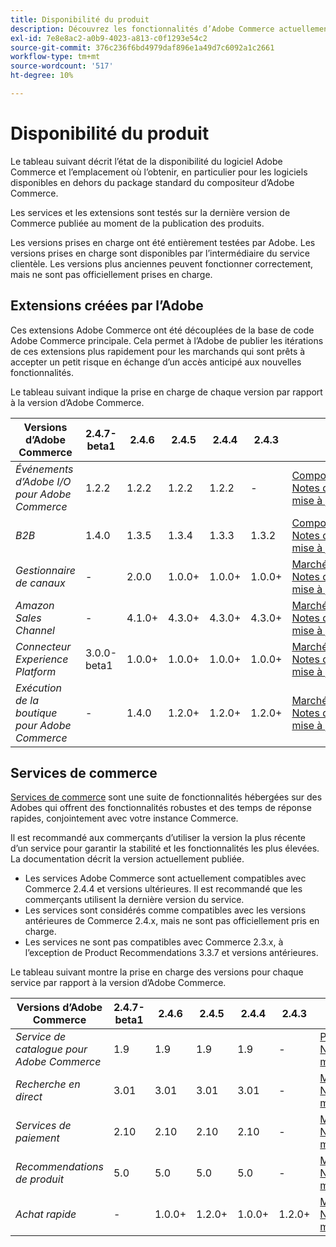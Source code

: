 ```yaml
---
title: Disponibilité du produit
description: Découvrez les fonctionnalités d’Adobe Commerce actuellement prises en charge et vérifiez leur compatibilité avec des versions Adobe Commerce spécifiques.
exl-id: 7e8e8ac2-a0b9-4023-a813-c0f1293e54c2
source-git-commit: 376c236f6bd4979daf896e1a49d7c6092a1c2661
workflow-type: tm+mt
source-wordcount: '517'
ht-degree: 10%

---
```


# Disponibilité du produit

Le tableau suivant décrit l’état de la disponibilité du logiciel Adobe Commerce et l’emplacement où l’obtenir, en particulier pour les logiciels disponibles en dehors du package standard du compositeur d’Adobe Commerce.

Les services et les extensions sont testés sur la dernière version de Commerce publiée au moment de la publication des produits.

Les versions prises en charge ont été entièrement testées par Adobe. Les versions prises en charge sont disponibles par l’intermédiaire du service clientèle. Les versions plus anciennes peuvent fonctionner correctement, mais ne sont pas officiellement prises en charge.

## Extensions créées par l’Adobe

Ces extensions Adobe Commerce ont été découplées de la base de code Adobe Commerce principale. Cela permet à l’Adobe de publier les itérations de ces extensions plus rapidement pour les marchands qui sont prêts à accepter un petit risque en échange d’un accès anticipé aux nouvelles fonctionnalités.

Le tableau suivant indique la prise en charge de chaque version par rapport à la version d’Adobe Commerce.

| **Versions d’Adobe Commerce** | 2.4.7-beta1 | 2.4.6 | 2.4.5 | 2.4.4 | 2.4.3 | |
|-|-|-|-|-|-|-|
| _Événements d’Adobe I/O pour Adobe Commerce_ | 1.2.2 | 1.2.2 | 1.2.2 | 1.2.2 | - | [Compositeur](https://developer.adobe.com/commerce/events/get-started/installation/) <br/>[Notes de mise à jour](https://developer.adobe.com/commerce/events/get-started/release-notes/) |
| _B2B_ | 1.4.0 | 1.3.5 | 1.3.4 | 1.3.3 | 1.3.2 | [Compositeur](https://experienceleague.adobe.com/docs/commerce-admin/b2b/install.html) <br/> [Notes de mise à jour](https://experienceleague.adobe.com/docs/commerce-admin/b2b/release-notes.html) |
| _Gestionnaire de canaux_ | - | 2.0.0 | 1.0.0+ | 1.0.0+ | 1.0.0+ | [Marché](https://commercemarketplace.adobe.com/magento-channel-manager.html)<br/> [Notes de mise à jour](https://experienceleague.adobe.com/docs/commerce-channels/channel-manager/release-notes.html) |
| _Amazon Sales Channel_ | - | 4.1.0+ | 4.3.0+ | 4.3.0+ | 4.3.0+ | [Marché](https://commercemarketplace.adobe.com/magento-module-amazon.html)<br/> [Notes de mise à jour](https://experienceleague.adobe.com/docs/commerce-channels/amazon/release-notes.html) |
| _Connecteur Experience Platform_ | 3.0.0-beta1 | 1.0.0+ | 1.0.0+ | 1.0.0+ | 1.0.0+ | [Marché](https://commercemarketplace.adobe.com/magento-experience-platform-connector.html)<br/>[Notes de mise à jour](https://experienceleague.adobe.com/docs/commerce-merchant-services/experience-platform-connector/release-notes.html) |
| _Exécution de la boutique pour Adobe Commerce_ | - | 1.4.0 | 1.2.0+ | 1.2.0+ | 1.2.0+ | [Marché](https://commercemarketplace.adobe.com/store-fulfillment-magento-walmart.html)<br/> [Notes de mise à jour](https://experienceleague.adobe.com/docs/commerce-merchant-services/store-fulfillment/release-notes.html) |

## Services de commerce

[Services de commerce](https://experienceleague.adobe.com/docs/commerce-merchant-services/user-guides/home.html) sont une suite de fonctionnalités hébergées sur des Adobes qui offrent des fonctionnalités robustes et des temps de réponse rapides, conjointement avec votre instance Commerce.

Il est recommandé aux commerçants d’utiliser la version la plus récente d’un service pour garantir la stabilité et les fonctionnalités les plus élevées. La documentation décrit la version actuellement publiée.

* Les services Adobe Commerce sont actuellement compatibles avec Commerce 2.4.4 et versions ultérieures. Il est recommandé que les commerçants utilisent la dernière version du service.
* Les services sont considérés comme compatibles avec les versions antérieures de Commerce 2.4.x, mais ne sont pas officiellement pris en charge.
* Les services ne sont pas compatibles avec Commerce 2.3.x, à l’exception de Product Recommendations 3.3.7 et versions antérieures.

Le tableau suivant montre la prise en charge des versions pour chaque service par rapport à la version d’Adobe Commerce.

| **Versions d’Adobe Commerce** | 2.4.7-beta1 | 2.4.6 | 2.4.5 | 2.4.4 | 2.4.3 | |
|-|-|-|-|-|-|-|
| _Service de catalogue pour Adobe Commerce_ | 1.9 | 1.9 | 1.9 | 1.9 | - | [Présentation](https://experienceleague.adobe.com/docs/commerce-merchant-services/catalog-service/guide-overview.html)<br/> [Notes de mise à jour](https://experienceleague.adobe.com/docs/commerce-merchant-services/catalog-service/release-notes.html) |
| _Recherche en direct_ | 3.01 | 3.01 | 3.01 | 3.01 | - | [Marché](https://commercemarketplace.adobe.com/magento-live-search.html)<br/>[Notes de mise à jour](https://experienceleague.adobe.com/docs/commerce-merchant-services/live-search/release-notes.html) |
| _Services de paiement_ | 2.10 | 2.10 | 2.10 | 2.10 | - | [Marché](https://commercemarketplace.adobe.com/magento-payment-services.html)<br/> [Notes de mise à jour](https://commercemarketplace.adobe.com/magento-payment-services.html) |
| _Recommendations de produit_ | 5.0 | 5.0 | 5.0 | 5.0 | - | [Marché](https://commercemarketplace.adobe.com/magento-product-recommendations.html)<br/> [Notes de mise à jour](https://experienceleague.adobe.com/docs/commerce-merchant-services/product-recommendations/release-notes.html) |
| _Achat rapide_ | - | 1.0.0+ | 1.2.0+ | 1.0.0+ | 1.2.0+ | [Marché](https://commercemarketplace.adobe.com/magento-quick-checkout.html)<br/> [Notes de mise à jour](https://experienceleague.adobe.com/docs/commerce-merchant-services/product-recommendations/release-notes.html) |
